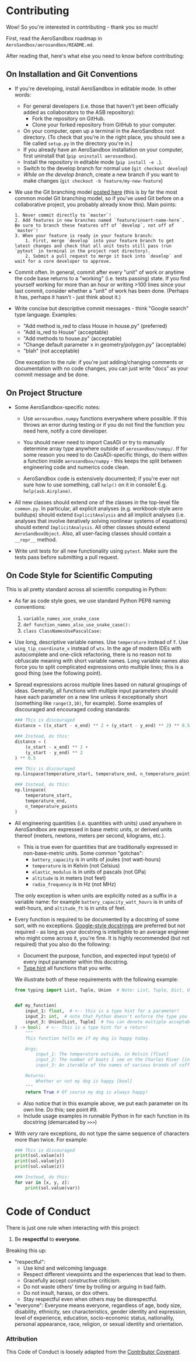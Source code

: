# Contributing

Wow! So you're interested in contributing - thank you so much!

First, read the AeroSandbox roadmap in `AeroSandbox/aerosandbox/README.md`.

After reading that, here's what else you need to know before contributing:

## On Installation and Git Conventions

* If you're developing, install AeroSandbox in editable mode. In other words:

    * For general developers (i.e. those that haven't yet been officially added as collaborators to the ASB repository):
        * Fork the repository on GitHub.
        * Clone your forked repository from GitHub to your computer.
    * On your computer, open up a terminal in the AeroSandbox root directory. (To check that you're in the right place,
      you should see a file called `setup.py` in the directory you're in.)
    * If you already have an AeroSandbox installation on your computer, first uninstall
      that (`pip uninstall aerosandbox`).
    * Install the repository in editable mode (`pip install -e .`).
    * Switch to the develop branch for normal use (`git checkout develop`)
    * *While on the develop branch*, create a new branch if you want to make
      changes (`git checkout -b feature/my-new-feature`)

* We use the Git branching model [posted here](https://nvie.com/posts/a-successful-git-branching-model/) (this is by far
  the most common model Git branching model, so if you've used Git before on a collaborative project, you probably
  already know this). Main points:

      1. Never commit directly to `master`!
      2. Add features in new branches named `feature/insert-name-here`. Be sure to branch these features off of `develop`, not off of `master`!
      3. When your feature is ready in your feature branch:
          1. First, merge `develop` into your feature branch to get latest changes and check that all unit tests still pass (run `pytest` in terminal in the project root directory).
          2. Submit a pull request to merge it back into `develop` and wait for a core developer to approve.

* Commit often. In general, commit after every "unit" of work or anytime the code base returns to a "working" (i.e.
  tests passing) state. If you find yourself working for more than an hour or writing >100 lines since your last commit,
  consider whether a "unit" of work has been done. (Perhaps it has, perhaps it hasn't - just think about it.)

* Write concise but descriptive commit messages - think "Google search" type language. Examples:

    * "Add method is_red to class House in house.py" (preferred)
    * "Add is_red to House" (acceptable)
    * "Add methods to house.py" (acceptable)
    * "Change default parameter x in geometry/polygon.py" (acceptable)
    * "blah" (not acceptable)

  One exception to the rule: if you're just adding/changing comments or documentation with no code changes, you can just
  write "docs" as your commit message and be done.

## On Project Structure

* Some AeroSandbox-specific notes:

    * Use `aerosandbox.numpy` functions everywhere where possible. If this throws an error during testing or if you do
      not find the function you need here, notify a core developer.

    * You should never need to import CasADi or try to manually determine array type anywhere outside
      of `aerosandbox/numpy/`. If for some reason you need to do CasADi-specific things, do them within a function
      inside `aerosandbox/numpy` - this keeps the split between engineering code and numerics code clean.

    * AeroSandbox code is extensively documented; if you're ever not sure how to use something, call `help()` on it in console! E.g. `help(asb.Airplane)`.

* All new classes should extend one of the classes in the top-level file `common.py`. In particular, all explicit
  analyses (e.g. workbook-style aero buildups) should extend `ExplicitAnalysis` and all implicit analyses (i.e. analyses
  that involve iteratively solving nonlinear systems of equations) should extend `ImplicitAnalysis`. All other classes
  should extend `AeroSandboxObject`. Also, all user-facing classes should contain a `__repr__` method.

* Write unit tests for all new functionality using `pytest`. Make sure the tests pass before submitting a pull request.

## On Code Style for Scientific Computing

This is all pretty standard across all scientific computing in Python:

* As far as code style goes, we use standard Python PEP8 naming conventions:

    1. `variable_names_use_snake_case`
    2. `def function_names_also_use_snake_case():`
    3. `class ClassNamesUsePascalCase:`

* Use long, descriptive variable names. Use `temperature` instead of `T`. Use `wing_tip_coordinate_x` instead of `wtx`.
  In the age of modern IDEs with autocomplete and one-click refactoring, there is no reason not to obfuscate meaning
  with short variable names. Long variable names also force you to split complicated expressions onto multiple lines;
  this is a good thing (see the following point).

* Spread expressions across multiple lines based on natural groupings of ideas. Generally, all functions with multiple input parameters should have each parameter on a new line unless it exceptionally short (something like `range(3,10)`, for example). Some examples of discouraged and encouraged coding standards:

    ```python
    ### This is discouraged
    distance = ((x_start - x_end) ** 2 + (y_start - y_end) ** 2) ** 0.5
    
    ### Instead, do this:
    distance = (
    	(x_start - x_end) ** 2 +
    	(y_start - y_end) ** 2
    ) ** 0.5
    ```
    
    ```python
    ### This is discouraged
    np.linspace(temperature_start, temperature_end, n_temperature_points)
    
    ### Instead, do this:
    np.linspace(
        temperature_start,
        temperature_end,
        n_temperature_points
    )
    ```

* All engineering quantities (i.e. quantities with units) used anywhere in AeroSandbox are expressed in base metric
  units, or derived units thereof (meters, newtons, meters per second, kilograms, etc.). 
  
  * This is true even for
  quantities that are traditionally expressed in non-base-metric units. Some common "gotchas":
    * `battery_capacity` is in units of joules (not watt-hours)
    * `temperature` is in Kelvin (not Celsius)
    * `elastic_modulus` is in units of pascals (not GPa)
    * `altitude` is in meters (not feet)
    * `radio_frequency` is in Hz (not MHz)
  
  The only exception is when units are explicitly noted as a suffix in a variable name: for example `battery_capacity_watt_hours` is in units of watt-hours, and `altitude_ft` is in units of feet.

* Every function is required to be documented by a docstring of some sort, with no
  exceptions. [Google-style docstrings](https://sphinxcontrib-napoleon.readthedocs.io/en/latest/example_google.html) are
  preferred but not required - as long as your docstring is intelligible to an average engineer who might come across
  it, you're fine. It is highly recommended (but not required) that you also do the following:

    * Document the purpose, function, and expected input type(s) of every input parameter within this docstring.
    * [Type hint](https://realpython.com/lessons/type-hinting/) all functions that you write.
  
  We illustrate both of these requirements with the following example:
    ```python
    from typing import List, Tuple, Union  # Note: List, Tuple, Dict, Union, etc. need to be imported from the built-in "typing"
    
   
    def my_function(
        input_1: float,  # <-- this is a type hint for a parameter!
        input_2: int,  # note that Python doesn't enforce the type you specify, they're just "hints" for the user
        input_3: Union[List, Tuple]  # You can denote multiple acceptable inputs with "Union", imported from "typing"
    ) -> bool:  # <-- this is a type hint for a return!
        """
        This function tells me if my dog is happy today.
  
        Args:
            input_1: The temperature outside, in Kelvin [float]
            input_2: The number of boats I see on the Charles River [int]
            input_3: An iterable of the names of various brands of coffee [List[str]]
  
        Returns:
            Whether or not my dog is happy [bool]
        """
        return True # Of course my dog is always happy!
    ```
    * Also notice that in this example above, we put each parameter on its own line. Do this; see point #9.
    * Include usage examples in runnable Python in for each function in its docstring (demarcated by `>>>`)

* With *very* rare exceptions, do not type the same sequence of characters more than twice. For example:

    ``` python
    ### This is discouraged
    print(sol.value(x))
    print(sol.value(y))
    print(sol.value(z))
    
    ### Instead, do this:
    for var in [x, y, z]:
    	print(sol.value(var))
    ```

# Code of Conduct

There is just one rule when interacting with this project:

1. Be **respectful** to **everyone**.

Breaking this up:

* "respectful":
    * Use kind and welcoming language.
    * Respect different viewpoints and the experiences that lead to them.
    * Gracefully accept constructive criticism.
    * Do not waste others' time by trolling or arguing in bad faith.
    * Do not insult, harass, or dox others.
    * Stay respectful even when others may be disrespectful.
* "everyone": Everyone means everyone, regardless of age, body size, disability, ethnicity, sex characteristics, gender
  identity and expression, level of experience, education, socio-economic status, nationality, personal appearance,
  race, religion, or sexual identity and orientation.

### Attribution

This Code of Conduct is loosely adapted from
the [Contributor Covenant](https://www.contributor-covenant.org/version/1/4/code-of-conduct.html).
